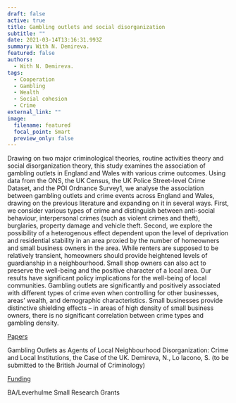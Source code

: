 ```yaml
---
draft: false
active: true
title: Gambling outlets and social disorganization
subtitle: ""
date: 2021-03-14T13:16:31.993Z
summary: With N. Demireva.
featured: false
authors:
  - With N. Demireva.
tags:
  - Cooperation
  - Gambling
  - Wealth
  - Social cohesion
  - Crime
external_link: ""
image:
  filename: featured
  focal_point: Smart
  preview_only: false
---
```

Drawing on two major criminological theories, routine activities theory and social disorganization theory, this study examines the association of gambling outlets in England and Wales with various crime outcomes. Using data from the ONS, the UK Census, the UK Police Street-level Crime Dataset, and the POI Ordnance Survey1, we analyse the association between gambling outlets and crime events across England and Wales, drawing on the previous literature and expanding on it in several ways. First, we consider various types of crime and distinguish between anti-social behaviour, interpersonal crimes (such as violent crimes and theft), burglaries, property damage and vehicle theft. Second, we explore the possibility of a heterogenous effect dependent upon the level of deprivation and residential stability in an area proxied by the number of homeowners and small business owners in the area. While renters are supposed to be relatively transient, homeowners should provide heightened levels of guardianship in a neighbourhood. Small shop owners can also act to preserve the well-being and the positive character of a local area. Our results have significant policy implications for the well-being of local communities. Gambling outlets are significantly and positively associated with different types of crime even when controlling for other businesses, areas’ wealth, and demographic characteristics. Small businesses provide distinctive shielding effects – in areas of high density of small business owners, there is no significant correlation between crime types and gambling density. 

<u>Papers</u> 

Gambling Outlets as Agents of Local Neighbourhood Disorganization: Crime and Local Institutions, the Case of the UK.
Demireva, N., Lo Iacono, S. (to be submitted to the British Journal of Criminology)

<u>Funding</u> 

BA/Leverhulme Small Research Grants

